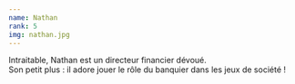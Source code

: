 ```yaml
---
name: Nathan
rank: 5
img: nathan.jpg
---
```


Intraitable, Nathan est un directeur financier dévoué.   
Son petit plus : il adore jouer le rôle du banquier dans les jeux de société !
